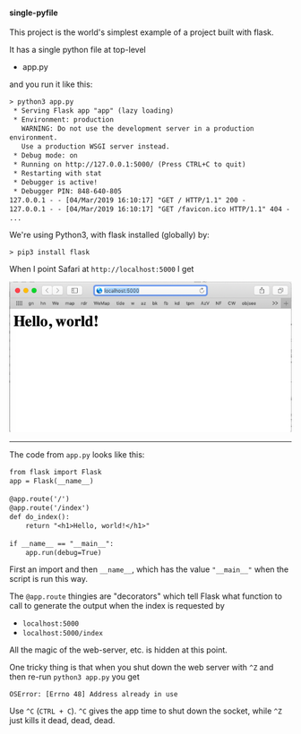 #### single-pyfile

This project is the world's simplest example of a project built with flask.  

It has a single python file at top-level

- app.py

and you run it like this:

```
> python3 app.py
 * Serving Flask app "app" (lazy loading)
 * Environment: production
   WARNING: Do not use the development server in a production environment.
   Use a production WSGI server instead.
 * Debug mode: on
 * Running on http://127.0.0.1:5000/ (Press CTRL+C to quit)
 * Restarting with stat
 * Debugger is active!
 * Debugger PIN: 848-640-805
127.0.0.1 - - [04/Mar/2019 16:10:17] "GET / HTTP/1.1" 200 -
127.0.0.1 - - [04/Mar/2019 16:10:17] "GET /favicon.ico HTTP/1.1" 404 -
...
```

We're using Python3, with flask installed (globally) by:

```
> pip3 install flask
```

When I point Safari at ``http://localhost:5000`` I get

![](../figs/1-single-pyfile.png)

<hr>

The code from ``app.py`` looks like this:

```
from flask import Flask
app = Flask(__name__)

@app.route('/')
@app.route('/index')
def do_index():
    return "<h1>Hello, world!</h1>"

if __name__ == "__main__":
    app.run(debug=True)
```

First an import and then ``__name__``, which has the value ``"__main__"`` when the script is run this way.

The ``@app.route`` thingies are "decorators" which tell Flask what function to call to generate the output when the index is requested by

- ``localhost:5000``
- ``localhost:5000/index``

All the magic of the web-server, etc. is hidden at this point.

One tricky thing is that when you shut down the web server with ``^Z`` and then re-run ``python3 app.py`` you get

```
OSError: [Errno 48] Address already in use
```

Use ``^C`` (``CTRL + C``).  ``^C`` gives the app time to shut down the socket, while ``^Z`` just kills it dead, dead, dead.